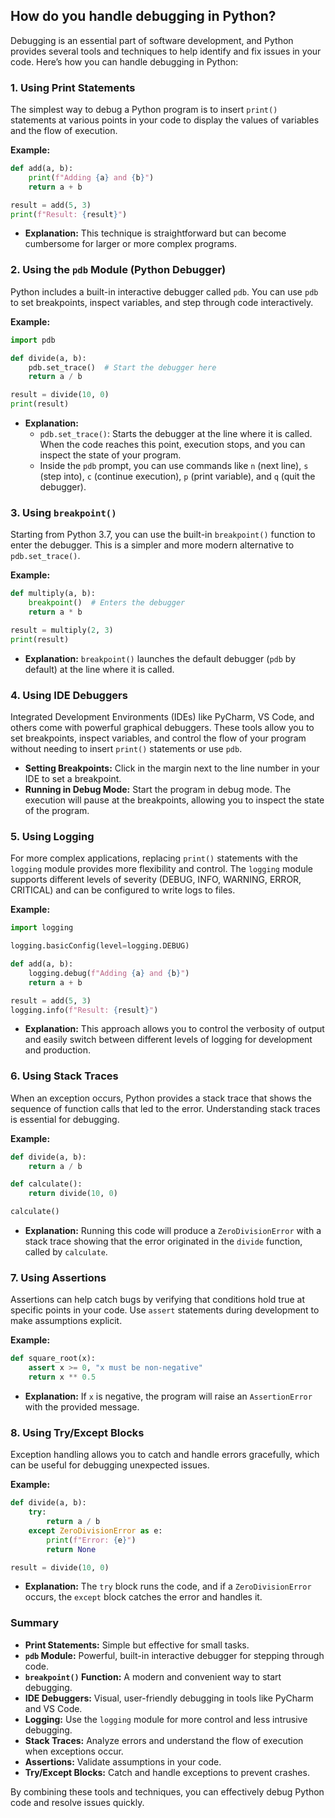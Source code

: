## How do you handle debugging in Python?


Debugging is an essential part of software development, and Python provides several tools and techniques to help identify and fix issues in your code. Here’s how you can handle debugging in Python:

### 1. **Using Print Statements**

The simplest way to debug a Python program is to insert `print()` statements at various points in your code to display the values of variables and the flow of execution.

**Example:**
```python
def add(a, b):
    print(f"Adding {a} and {b}")
    return a + b

result = add(5, 3)
print(f"Result: {result}")
```

- **Explanation:** This technique is straightforward but can become cumbersome for larger or more complex programs.

### 2. **Using the `pdb` Module (Python Debugger)**

Python includes a built-in interactive debugger called `pdb`. You can use `pdb` to set breakpoints, inspect variables, and step through code interactively.

**Example:**

```python
import pdb

def divide(a, b):
    pdb.set_trace()  # Start the debugger here
    return a / b

result = divide(10, 0)
print(result)
```

- **Explanation:**
  - `pdb.set_trace()`: Starts the debugger at the line where it is called. When the code reaches this point, execution stops, and you can inspect the state of your program.
  - Inside the `pdb` prompt, you can use commands like `n` (next line), `s` (step into), `c` (continue execution), `p` (print variable), and `q` (quit the debugger).

### 3. **Using `breakpoint()`**

Starting from Python 3.7, you can use the built-in `breakpoint()` function to enter the debugger. This is a simpler and more modern alternative to `pdb.set_trace()`.

**Example:**

```python
def multiply(a, b):
    breakpoint()  # Enters the debugger
    return a * b

result = multiply(2, 3)
print(result)
```

- **Explanation:** `breakpoint()` launches the default debugger (`pdb` by default) at the line where it is called.

### 4. **Using IDE Debuggers**

Integrated Development Environments (IDEs) like PyCharm, VS Code, and others come with powerful graphical debuggers. These tools allow you to set breakpoints, inspect variables, and control the flow of your program without needing to insert `print()` statements or use `pdb`.

- **Setting Breakpoints:** Click in the margin next to the line number in your IDE to set a breakpoint.
- **Running in Debug Mode:** Start the program in debug mode. The execution will pause at the breakpoints, allowing you to inspect the state of the program.

### 5. **Using Logging**

For more complex applications, replacing `print()` statements with the `logging` module provides more flexibility and control. The `logging` module supports different levels of severity (DEBUG, INFO, WARNING, ERROR, CRITICAL) and can be configured to write logs to files.

**Example:**

```python
import logging

logging.basicConfig(level=logging.DEBUG)

def add(a, b):
    logging.debug(f"Adding {a} and {b}")
    return a + b

result = add(5, 3)
logging.info(f"Result: {result}")
```

- **Explanation:** This approach allows you to control the verbosity of output and easily switch between different levels of logging for development and production.

### 6. **Using Stack Traces**

When an exception occurs, Python provides a stack trace that shows the sequence of function calls that led to the error. Understanding stack traces is essential for debugging.

**Example:**

```python
def divide(a, b):
    return a / b

def calculate():
    return divide(10, 0)

calculate()
```

- **Explanation:** Running this code will produce a `ZeroDivisionError` with a stack trace showing that the error originated in the `divide` function, called by `calculate`.

### 7. **Using Assertions**

Assertions can help catch bugs by verifying that conditions hold true at specific points in your code. Use `assert` statements during development to make assumptions explicit.

**Example:**

```python
def square_root(x):
    assert x >= 0, "x must be non-negative"
    return x ** 0.5
```

- **Explanation:** If `x` is negative, the program will raise an `AssertionError` with the provided message.

### 8. **Using Try/Except Blocks**

Exception handling allows you to catch and handle errors gracefully, which can be useful for debugging unexpected issues.

**Example:**

```python
def divide(a, b):
    try:
        return a / b
    except ZeroDivisionError as e:
        print(f"Error: {e}")
        return None

result = divide(10, 0)
```

- **Explanation:** The `try` block runs the code, and if a `ZeroDivisionError` occurs, the `except` block catches the error and handles it.

### Summary

- **Print Statements:** Simple but effective for small tasks.
- **`pdb` Module:** Powerful, built-in interactive debugger for stepping through code.
- **`breakpoint()` Function:** A modern and convenient way to start debugging.
- **IDE Debuggers:** Visual, user-friendly debugging in tools like PyCharm and VS Code.
- **Logging:** Use the `logging` module for more control and less intrusive debugging.
- **Stack Traces:** Analyze errors and understand the flow of execution when exceptions occur.
- **Assertions:** Validate assumptions in your code.
- **Try/Except Blocks:** Catch and handle exceptions to prevent crashes.

By combining these tools and techniques, you can effectively debug Python code and resolve issues quickly.